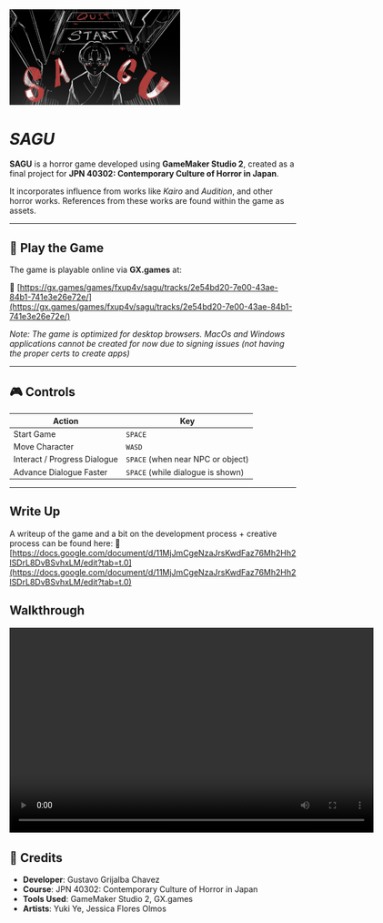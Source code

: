 <img src='sprites/spr_start/4f968a71-01ae-4c82-9b67-ce373a1bbc5d.png' width="300">

# ***SAGU***

**SAGU** is a horror game developed using **GameMaker Studio 2**, created as a final project for **JPN 40302: Contemporary Culture of Horror in Japan**.

It incorporates influence from works like *Kairo* and *Audition*, and other horror works. References from these works are found within the game as assets.

---

## 📂 Play the Game

The game is playable online via **GX.games** at:

🔗 [https://gx.games/games/fxup4v/sagu/tracks/2e54bd20-7e00-43ae-84b1-741e3e26e72e/](https://gx.games/games/fxup4v/sagu/tracks/2e54bd20-7e00-43ae-84b1-741e3e26e72e/)

*Note: The game is optimized for desktop browsers. MacOs and Windows applications cannot be created for now due to signing issues (not having the proper certs to create apps)*

---

## 🎮 Controls

| Action                     | Key                    |
|----------------------------|------------------------|
| Start Game                  | `SPACE`                |
| Move Character              | `WASD`                 |
| Interact / Progress Dialogue | `SPACE` (when near NPC or object) |
| Advance Dialogue Faster     | `SPACE` (while dialogue is shown) |

---

## Write Up

A writeup of the game and a bit on the development process + creative process can be found here: 🔗 [https://docs.google.com/document/d/11MjJmCgeNzaJrsKwdFaz76Mh2Hh2lSDrL8DvBSvhxLM/edit?tab=t.0](https://docs.google.com/document/d/11MjJmCgeNzaJrsKwdFaz76Mh2Hh2lSDrL8DvBSvhxLM/edit?tab=t.0)

## Walkthrough
<video width="640" height="360" controls>
  <source src="datafiles/walkthrough.mp4" type="video/mp4">
</video>

## 👤 Credits

- **Developer**: Gustavo Grijalba Chavez
- **Course**: JPN 40302: Contemporary Culture of Horror in Japan
- **Tools Used**: GameMaker Studio 2, GX.games
- **Artists**: Yuki Ye, Jessica Flores Olmos